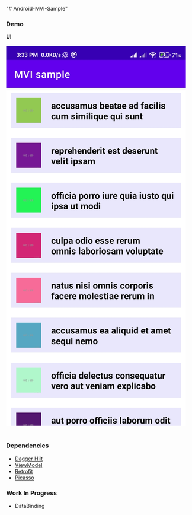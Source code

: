 "# Android-MVI-Sample" 

### Demo

__UI__
<br><br>
<img src="./DemoImage/ui.jpg">
<br><br> 

### Dependencies

- <a href="https://developer.android.com/training/dependency-injection/hilt-android">Dagger Hilt</a>
- <a href="https://developer.android.com/topic/libraries/architecture/viewmodel">ViewModel</a>
- <a href="https://square.github.io/retrofit/">Retrofit</a>
- <a href="https://square.github.io/picasso/">Picasso</a>


### Work In Progress
- DataBinding
